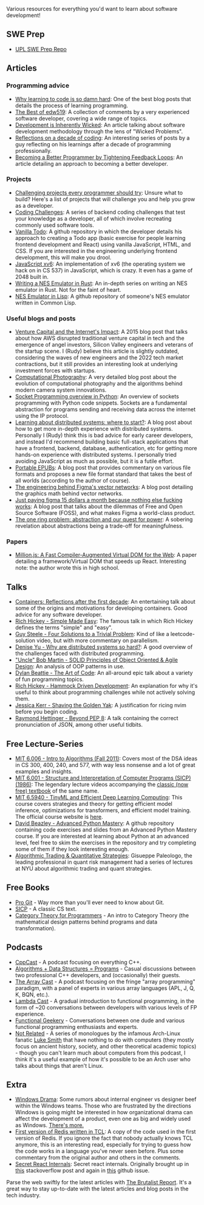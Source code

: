 Various resources for everything you'd want to learn about software development!

## SWE Prep
- [UPL SWE Prep Repo](https://github.com/UW-UPL/swe-job-primer)

## Articles

### Programming advice
- [Why learning to code is so damn hard](https://web.archive.org/web/20150207060837/http://www.vikingcodeschool.com/posts/why-learning-to-code-is-so-damn-hard): One of the best blog posts that details the process of learning programming.
- [The Best of edw519](http://static.v25media.com/edw519_mod.html#chapter_255): A collection of comments by a very experienced software developer, covering a wide range of topics.
- [Development is Inherently Wicked](https://blog.codinghorror.com/development-is-inherently-wicked/): An article talking about software development methodology through the lens of "Wicked Problems".
- [Reflections on a decade of coding](https://www.scattered-thoughts.net/writing/reflections-on-a-decade-of-coding/): An interesting series of posts by a guy reflecting on his learnings after a decade of programming professionally.
- [Becoming a Better Programmer by Tightening Feedback Loops](https://siboehm.com/articles/22/tight-feedback-loops): An article detailing an approach to becoming a better developer.

### Projects
- [Challenging projects every programmer should try](https://austinhenley.com/blog/challengingprojects.html): Unsure what to build? Here's a list of projects that will challenge you and help you grow as a developer.
- [Coding Challenges](https://codingchallenges.fyi/challenges/intro): A series of backend coding challenges that test your knowledge as a developer, all of which involve recreating commonly used software tools.
- [Vanilla Todo](https://github.com/morris/vanilla-todo): A github repository in which the developer details his approach to creating a Todo app (basic exercise for people learning frontend development and React) using vanilla JavaScript, HTML, and CSS. If you are interested in the engineering underlying frontend development, this will make you drool.
- [JavaScript xv6](https://nullpo-head.github.io/emcc-gaia-simu/xv6.html): An implementation of xv6 (the operating system we hack on in CS 537) in JavaScript, which is crazy. It even has a game of 2048 built in.
- [Writing a NES Emulator in Rust](https://bugzmanov.github.io/nes_ebook/chapter_1.html): An in-depth series on writing an NES emulator in Rust. Not for the faint of heart.
- [NES Emulator in Lisp](https://github.com/samanthadoran/potential-disco): A github repository of someone's NES emulator written in Common Lisp.

### Useful blogs and posts

- [Venture Capital and the Internet's Impact](https://stratechery.com/): A 2015 blog post that talks about how AWS disrupted traditional venture capital in tech and the emergence of angel investors, Silicon Valley engineers and veterans of the startup scene. I (Rudy) believe this article is slightly outdated, considering the waves of new engineers and the 2022 tech market contractions, but it still provides an interesting look at underlying investment forces with startups.
- [Computational Photography](https://vas3k.com/blog/computational_photography/): A very detailed blog post about the evolution of computational photography and the algorithms behind modern camera system innovations.
- [Socket Programming overview in Python](https://docs.python.org/3/howto/sockets.html): An overview of sockets programming with Python code snippets. Sockets are a fundamental abstraction for programs sending and receiving data across the internet using the IP protocol.
- [Learning about distributed systems: where to start?](https://muratbuffalo.blogspot.com/2020/06/learning-about-distributed-systems.html): A blog post about how to get more in-depth experience with distributed systems. Personally I (Rudy) think this is bad advice for early career developers, and instead I'd recommend building basic full-stack applications that have a frontend, backend, database, authentication, etc for getting more hands-on experience with distributed systems. I personally tried avoiding JavaScript as much as possible, but it is a futile effort.
- [Portable EPUBs](https://willcrichton.net/notes/portable-epubs/): A blog post that provides commentary on various file formats and proposes a new file format standard that takes the best of all worlds (according to the author of course).
- [The engineering behind Figma's vector networks](https://alexharri.com/blog/vector-networks): A blog post detailing the graphics math behind vector networks.
- [Just paying figma 15 dollars a month because nothing else fucking works](https://fasterthanli.me/articles/just-paying-figma-15-dollars): A blog post that talks about the dilemmas of Free and Open Source Software (FOSS), and what makes Figma a world-class product.
- [The one ring problem: abstraction and our quest for power](https://www.tedinski.com/2018/01/30/the-one-ring-problem-abstraction-and-power.html): A sobering revelation about abstractions being a trade-off for meaningfulness.

### Papers
- [Million.js: A Fast Compiler-Augmented Virtual DOM for the Web](https://arxiv.org/pdf/2202.08409.pdf): A paper detailing a framework/Virtual DOM that speeds up React. Interesting note: the author wrote this in high school.

## Talks
- [Containers: Reflections after the first decade](https://youtu.be/xXWaECk9XqM): An entertaining talk about some of the origins and motivations for developing containers. Good advice for any software developer.
- [Rich Hickey - Simple Made Easy](https://youtube.com/watch?v=LKtk3HCgTa8): The famous talk in which Rich Hickey defines the terms "simple" and "easy".
- [Guy Steele - Four Solutions to a Trivial Problem](https://www.youtube.com/watch?v=ftcIcn8AmSY): Kind of like a leetcode-solution video, but with more commentary on parallelism.
- [Denise Yu - Why are distributed systems so hard?](https://www.youtube.com/watch?v=Q4p-2WIS0nQ): A good overview of the challenges faced with distributed programming.
- ["Uncle" Bob Martin - SOLID Principles of Object Oriented & Agile Design](https://youtube.com/watch?v=QHnLmvDxGTY): An analysis of OOP patterns in use.
- [Dylan Beattie - The Art of Code](https://www.youtube.com/watch?v=6avJHaC3C2U): An all-around epic talk about a variety of fun programming topics.
- [Rich Hickey - Hammock Driven Development](https://www.youtube.com/watch?v=f84n5oFoZBc): An explanation for why it's useful to think about programming challenges while not actively solving them.
- [Jessica Kerr - Shaving the Golden Yak](https://www.youtube.com/watch?v=10Foa_lulK4): A justification for ricing nvim before you begin coding.
- [Raymond Hettinger - Beyond PEP 8](https://youtube.com/watch?v=wf-BqAjZb8M): A talk containing the correct pronunciation of JSON, among other useful tidbits.

## Free Lecture-Series
- [MIT 6.006 - Intro to Algorithms (Fall 2011)](https://www.youtube.com/watch?v=HtSuA80QTyo&list=PL-K_ib5mxHXkBD_3_79TPS8xvcw49pVcc): Covers most of the DSA ideas in CS 300, 400, 240, and 577, with way less nonsense and a lot of great examples and insights.
- [MIT 6.001 - Structure and Interpretation of Computer Programs (SICP) (1986)](https://www.youtube.com/playlist?list=PLE18841CABEA24090): The legendary lecture videos accompanying the [classic (now free) textbook](https://web.mit.edu/6.001/6.037/sicp.pdf) of the same name.
- [MIT 6.5940 - TinyML and Efficient Deep Learning Computing](https://www.youtube.com/playlist?list=PL80kAHvQbh-pT4lCkDT53zT8DKmhE0idB): This course covers strategies and theory for getting efficient model inference, optimizations for transformers, and efficient model training. The official course website is [here](https://hanlab.mit.edu/courses/2023-fall-65940).
- [David Beazley - Advanced Python Mastery](https://github.com/dabeaz-course/python-mastery/tree/main): A github repository containing code exercises and slides from an Advanced Python Mastery course. If you are interested at learning about Python at an advanced level, feel free to skim the exercises in the repository and try completing some of them if they look interesting enough.
- [Algorithmic Trading & Quantitative Strategies](https://www.dropbox.com/scl/fo/dcjs09n8o1n9who0vo4nl/AEEyJobdueF2nZb_64hRAGE?rlkey=liz1nlorbnzzolzhyv88sp69u&dl=0): Gisueppe Paleologo, the leading professional in quant risk management had a series of lectures at NYU about algorithmic trading and quant strategies.

## Free Books
- [Pro Git](https://git-scm.com/book/en/v2) - Way more than you'll ever need to know about Git.
- [SICP](https://mitp-content-server.mit.edu/books/content/sectbyfn/books_pres_0/6515/sicp.zip/index.html) - A classic CS text.
- [Category Theory for Programmers](https://bartoszmilewski.com/2014/10/28/category-theory-for-programmers-the-preface/) - An intro to Category Theory (the mathematical design patterns behind programs and data transformation).

## Podcasts
- [CppCast](https://cppcast.com/) - A podcast focusing on everything C++.
- [Algorithms + Data Structures = Programs](https://adspthepodcast.com/) - Casual discussions between two professional C++ developers, and (occasionally) their guests.
- [The Array Cast](https://www.arraycast.com/) - A podcast focusing on the fringe "array programming" paradigm, with a panel of experts in various array languages (APL, J, Q, K, BQN, etc.).
- [Lambda Cast](https://www.listennotes.com/podcasts/lambdacast-lambdacast-c8bseLqG1Eg/) - A gradual introduction to functional programming, in the form of ~20 conversations between developers with various levels of FP experience.
- [Functional Geekery](https://www.functionalgeekery.com/) - Conversations between one dude and various functional programming enthusiasts and experts.
- [Not Related](https://notrelated.xyz/) - A series of monologues by the infamous Arch-Linux fanatic [Luke Smith](https://www.youtube.com/@LukeSmithxyz) that have nothing to do with computers (they mostly focus on ancient history, society, and other theoretical academic topics) - though you can't learn much about computers from this podcast, I think it's a useful example of how it's possible to be an Arch user who talks about things that aren't Linux.

## Extra
- [Windows Drama](https://news.ycombinator.com/item?id=30018763): Some rumors about internal engineer vs designer beef within the Windows teams. Those who are frustrated by the directions Windows is going might be interested in how organizational drama can affect the development of a product, even one as big and widely used as Windows. [There's more.](https://news.ycombinator.com/item?id=29954266)
- [First version of Redis written in TCL](https://gist.github.com/antirez/6ca04dd191bdb82aad9fb241013e88a8): A copy of the code used in the first version of Redis. If you ignore the fact that nobody actually knows TCL anymore, this is an interesting read, especially for trying to guess how the code works in a language you've never seen before. Plus some commentary from the original author and others in the comments.
- [Secret React Internals](https://github.com/facebook/react/blob/main/packages/shared/ReactSharedInternals.js): Secret react internals. Originally brought up in [this](https://stackoverflow.com/questions/68930011/react-accessing-internal-operation-queue-of-react) stackoverflow post and again in [this](https://github.com/reactjs/react.dev/issues/3896) github issue.

Parse the web swiftly for the latest articles with [The Brutalist Report](https://brutalist.report/?limit=5). It's a great way to stay up-to-date with the latest articles and blog posts in the tech industry.
